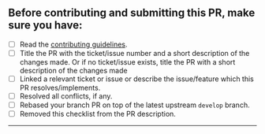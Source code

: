 ## Before contributing and submitting this PR, make sure you have:
* [ ] Read the [contributing guidelines](https://github.com/canyongbs/assistbycanyongbs/blob/main/README.md#contributing).
* [ ] Title the PR with the ticket/issue number and a short description of the changes made. Or if no ticket/issue exists, title the PR with a short description of the changes made
* [ ] Linked a relevant ticket or issue or describe the issue/feature which this PR resolves/implements.
* [ ] Resolved all conflicts, if any.
* [ ] Rebased your branch PR on top of the latest upstream `develop` branch.
* [ ] Removed this checklist from the PR description.
_______________________________________________